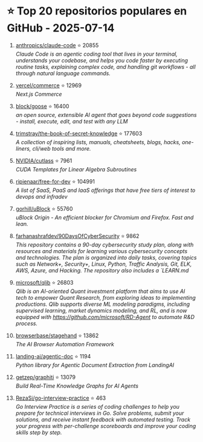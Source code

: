 # ⭐ Top 20 repositorios populares en GitHub - 2025-07-14

1. [anthropics/claude-code](https://github.com/anthropics/claude-code) ⭐ 20855  
   _Claude Code is an agentic coding tool that lives in your terminal, understands your codebase, and helps you code faster by executing routine tasks, explaining complex code, and handling git workflows - all through natural language commands._

2. [vercel/commerce](https://github.com/vercel/commerce) ⭐ 12969  
   _Next.js Commerce_

3. [block/goose](https://github.com/block/goose) ⭐ 16400  
   _an open source, extensible AI agent that goes beyond code suggestions - install, execute, edit, and test with any LLM_

4. [trimstray/the-book-of-secret-knowledge](https://github.com/trimstray/the-book-of-secret-knowledge) ⭐ 177603  
   _A collection of inspiring lists, manuals, cheatsheets, blogs, hacks, one-liners, cli/web tools and more._

5. [NVIDIA/cutlass](https://github.com/NVIDIA/cutlass) ⭐ 7961  
   _CUDA Templates for Linear Algebra Subroutines_

6. [ripienaar/free-for-dev](https://github.com/ripienaar/free-for-dev) ⭐ 104991  
   _A list of SaaS, PaaS and IaaS offerings that have free tiers of interest to devops and infradev_

7. [gorhill/uBlock](https://github.com/gorhill/uBlock) ⭐ 55760  
   _uBlock Origin - An efficient blocker for Chromium and Firefox. Fast and lean._

8. [farhanashrafdev/90DaysOfCyberSecurity](https://github.com/farhanashrafdev/90DaysOfCyberSecurity) ⭐ 9862  
   _This repository contains a 90-day cybersecurity study plan, along with resources and materials for learning various cybersecurity concepts and technologies. The plan is organized into daily tasks, covering topics such as Network+, Security+, Linux, Python, Traffic Analysis, Git, ELK, AWS, Azure, and Hacking. The repository also includes a `LEARN.md_

9. [microsoft/qlib](https://github.com/microsoft/qlib) ⭐ 26803  
   _Qlib is an AI-oriented Quant investment platform that aims to use AI tech to empower Quant Research, from exploring ideas to implementing productions. Qlib supports diverse ML modeling paradigms, including supervised learning, market dynamics modeling, and RL, and is now equipped with https://github.com/microsoft/RD-Agent to automate R&D process._

10. [browserbase/stagehand](https://github.com/browserbase/stagehand) ⭐ 13862  
   _The AI Browser Automation Framework_

11. [landing-ai/agentic-doc](https://github.com/landing-ai/agentic-doc) ⭐ 1194  
   _Python library for Agentic Document Extraction from LandingAI_

12. [getzep/graphiti](https://github.com/getzep/graphiti) ⭐ 13079  
   _Build Real-Time Knowledge Graphs for AI Agents_

13. [RezaSi/go-interview-practice](https://github.com/RezaSi/go-interview-practice) ⭐ 463  
   _Go Interview Practice is a series of coding challenges to help you prepare for technical interviews in Go. Solve problems, submit your solutions, and receive instant feedback with automated testing. Track your progress with per-challenge scoreboards and improve your coding skills step by step._


<!-- Última actualización: 2025-07-14T08:06:47.281467 UTC -->